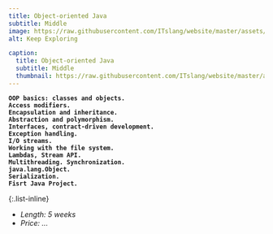 ```yaml
---
title: Object-oriented Java
subtitle: Middle
image: https://raw.githubusercontent.com/ITslang/website/master/assets/img/timeline/2.jpg
alt: Keep Exploring

caption:
  title: Object-oriented Java
  subtitle: Middle
  thumbnail: https://raw.githubusercontent.com/ITslang/website/master/assets/img/timeline/2.jpg
---
```

__`OOP basics: classes and objects.`__<br>
__`Access modifiers.`__<br>
__`Encapsulation and inheritance.`__<br>
__`Abstraction and polymorphism.`__<br>
__`Interfaces, contract-driven development.`__<br>
__`Exception handling.`__<br>
__`I/O streams.`__<br>
__`Working with the file system.`__<br>
__`Lambdas, Stream API.`__<br>
__`Multithreading. Synchronization.`__<br>
__`java.lang.Object.`__<br>
__`Serialization.`__<br>
__`Fisrt Java Project.`__<br>

{:.list-inline}
- _Length: 5 weeks_
- _Price: ..._
